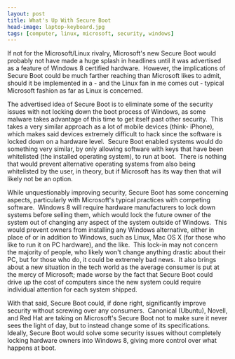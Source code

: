 ```yaml
--- 
layout: post
title: What's Up With Secure Boot
head-image: laptop-keyboard.jpg
tags: [computer, linux, microsoft, security, windows]
---
```


If not for the Microsoft/Linux rivalry, Microsoft's new Secure Boot
would probably not have made a huge splash in headlines until it was
advertised as a feature of Windows 8 certified hardware.  However, the
implications of Secure Boot could be much farther reaching than
Microsoft likes to admit, should it be implemented in a - and the Linux
fan in me comes out - typical Microsoft fashion as far as Linux is
concerned.

The advertised idea of Secure Boot is to eliminate some of the security
issues with not locking down the boot process of Windows, as some
malware takes advantage of this time to get itself past other security. 
This takes a very similar approach as a lot of mobile devices (think-
iPhone), which makes said devices extremely difficult to hack since the
software is locked down on a hardware level.  Secure Boot enabled
systems would do something very similar, by only allowing software with
keys that have been whitelisted (the installed operating system), to run
at boot.  There is nothing that would prevent alternative operating
systems from also being whitelisted by the user, in theory, but if
Microsoft has its way then that will likely not be an option.

While unquestionably improving security, Secure Boot has some concerning
aspects, particularly with Microsoft's typical practices with competing
software.  Windows 8 will require hardware manufacturers to lock down
systems before selling them, which would lock the future owner of the
system out of changing any aspect of the system outside of Windows. 
This would prevent owners from installing any Windows alternative,
either in place of or in addition to Windows, such as Linux, Mac OS X
(for those who like to run it on PC hardware), and the like.  This
lock-in may not concern the majority of people, who likely won't change
anything drastic about their PC, but for those who do, it could be
extremely bad news.  It also brings about a new situation in the tech
world as the average consumer is put at the mercy of Microsoft; made
worse by the fact that Secure Boot could drive up the cost of computers
since the new system could require individual attention for each system
shipped.

With that said, Secure Boot could, if done right, significantly improve
security without screwing over any consumers.  Canonical (Ubuntu),
Novell, and Red Hat are taking on Microsoft's Secure Boot not to make
sure it never sees the light of day, but to instead change some of its
specifications.  Ideally, Secure Boot would solve some security issues
without completely locking hardware owners into Windows 8, giving more
control over what happens at boot.
